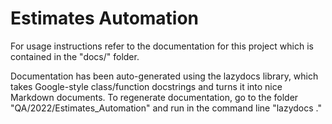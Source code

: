 # Estimates Automation

For usage instructions refer to the documentation for this project which is contained in the "docs/" folder. 

Documentation has been auto-generated using the lazydocs library, which takes Google-style class/function docstrings and turns it into nice Markdown documents. To regenerate documentation, go to the folder "QA/2022/Estimates_Automation" and run in the command line "lazydocs ."